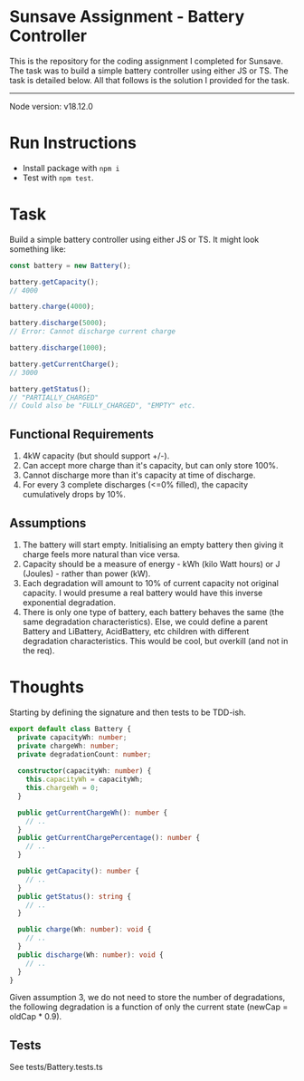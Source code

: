 # Sunsave Assignment - Battery Controller
This is the repository for the coding assignment I completed for Sunsave. The task was to build a simple battery controller using either JS or TS. The task is detailed below. All that follows is the solution I provided for the task.

___

Node version: v18.12.0

# Run Instructions
- Install package with `npm i`
- Test with `npm test`. 

# Task
Build a simple battery controller using either JS or TS. It might look something like:

```js
const battery = new Battery();

battery.getCapacity();
// 4000

battery.charge(4000);

battery.discharge(5000);
// Error: Cannot discharge current charge

battery.discharge(1000);

battery.getCurrentCharge();
// 3000

battery.getStatus();
// "PARTIALLY_CHARGED"
// Could also be "FULLY_CHARGED", "EMPTY" etc.
```

## Functional Requirements
1. 4kW capacity (but should support +/-).
2. Can accept more charge than it's capacity, but can only store 100%.
3. Cannot discharge more than it's capacity at time of discharge.
4. For every 3 complete discharges (<=0% filled), the capacity cumulatively drops by 10%.

## Assumptions
1. The battery will start empty. Initialising an empty battery then giving it charge feels more natural than vice versa.
2. Capacity should be a measure of energy - kWh (kilo Watt hours) or J (Joules) - rather than power (kW).
3. Each degradation will amount to 10% of current capacity not original capacity. I would presume a real battery would have this inverse exponential degradation.
4. There is only one type of battery, each battery behaves the same (the same degradation characteristics). Else, we could define a parent Battery and LiBattery, AcidBattery, etc children with different degradation characteristics. This would be cool, but overkill (and not in the req).

# Thoughts
Starting by defining the signature and then tests to be TDD-ish.

```ts
export default class Battery {
  private capacityWh: number;
  private chargeWh: number;
  private degradationCount: number;
  
  constructor(capacityWh: number) {
    this.capacityWh = capacityWh;
    this.chargeWh = 0;
  }

  public getCurrentChargeWh(): number {
    // ..
  }
  public getCurrentChargePercentage(): number {
    // ..
  }

  public getCapacity(): number {
    // ..
  }
  public getStatus(): string {
    // ..
  }

  public charge(Wh: number): void {
    // ..
  }
  public discharge(Wh: number): void {
    // ..
  }
}
```

Given assumption 3, we do not need to store the number of degradations, the following degradation is a function of only the current state (newCap = oldCap * 0.9).

## Tests
See tests/Battery.tests.ts